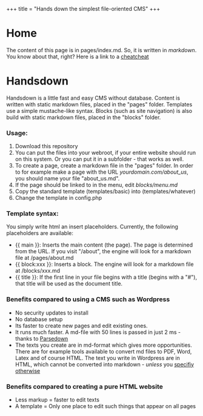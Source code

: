 +++
title = "Hands down the simplest file-oriented CMS"
+++


# Home

The content of this page is in pages/index.md. So, it is written in *markdown*. You know about that, right? Here is a link to a [cheatcheat](https://github.com/adam-p/markdown-here/wiki/Markdown-Cheatsheet#links)


# Handsdown
Handsdown is a little fast and easy CMS without database. Content is written with static markdown files, placed in the "pages" folder. Templates use a simple mustache-like syntax. Blocks (such as site navigation) is also build with static markdown files, placed in the "blocks" folder.

### Usage:
1. Download this repository
2. You can put the files into your webroot, if your entire website should run on this system. Or you can put it in a subfolder - that works as well.
3. To create a page, create a markdown file in the "pages" folder. In order to for example make a page with the URL *yourdomain.com/about_us*, you should name your file "about_us.md".
4. If the page should be linked to in the menu, edit *blocks/menu.md*
5. Copy the standard template (templates/basic) into (templates/whatever)
6. Change the template in config.php

### Template syntax:
You simply write html an insert placeholders. Currently, the following placeholders are available:

* {{ main }}: Inserts the main content (the page). The page is determined from the URL. If you visit "/about", the engine will look for a markdown file at /pages/about.md
* {{ block:xxx }}: Inserts a block. The engine will look for a markdown file at /blocks/xxx.md
* {{ title }}: If the first line in your file begins with a title (begins with a "#"), that title will be used as the document title.


### Benefits compared to using a CMS such as Wordpress
- No security updates to install
- No database setup
- Its faster to create new pages and edit existing ones.
- It runs much faster. A md-file with 50 lines is passed in just 2 ms - thanks to [Parsedown](parsedown.org)
- The texts you create are in md-format which gives more opportunities. There are for example tools available to convert md files to PDF, Word, Latex and of course HTML. The text you write in Wordpress are in HTML, which cannot be converted into markdown - *unless* you [specifiy otherwise](https://en.support.wordpress.com/markdown/)

### Benefits compared to creating a pure HTML website
- Less markup = faster to edit texts
- A template = Only one place to edit such things that appear on all pages


